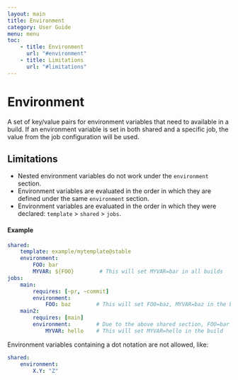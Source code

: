 ```yaml
---
layout: main
title: Environment
category: User Guide
menu: menu
toc:
    - title: Environment
      url: "#environment"
    - title: Limitations
      url: "#limitations"
---
```

# Environment
A set of key/value pairs for environment variables that need to available in a build. If an environment variable is set in both shared and a specific job, the value from the job configuration will be used.

## Limitations
- Nested environment variables do not work under the `environment` section.
- Environment variables are evaluated in the order in which they are defined under the same `environment` section.
- Environment variables are evaluated in the order in which they were declared: `template` > `shared` > `jobs`.

#### Example

```yaml
shared:
    template: example/mytemplate@stable
    environment:
        FOO: bar
        MYVAR: ${FOO}        # This will set MYVAR=bar in all builds
jobs:
    main:
        requires: [~pr, ~commit]
        environment:
            FOO: baz        # This will set FOO=baz, MYVAR=baz in the build
    main2:
        requires: [main]
        environment:        # Due to the above shared section, FOO=bar in the build
            MYVAR: hello    # This will set MYVAR=hello in the build
```

Environment variables containing a dot notation are not allowed, like:

```yaml
shared:
    environment:
        X.Y: "Z"
```
